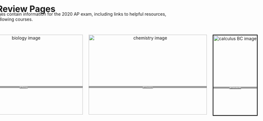 <html>
     <head>
          <meta charset = "utf-8">
          <style>
               #title {
                    position: absolute;
                    left:-12%;
               }
               #subtitle {
                    position: absolute;
                    top: 100px;
                    left:-12%;
               }
               .courseLabel {
                    position: relative;
                    top: -100px;
                    font-size: 5;
                    background-color: rgba(128, 128, 128, 0.801);
                    color: white;
               }
               .coursePic {
                    position: relative;
                    width:100%;
                    margin: 0px 0px 0px 0px;
                    padding: 0px;
               }
               .bio_img_and_label {
                    position: absolute;
                    text-align: center;
                    width: 40%;
                    height: 261px;
                    top: 40px;
                    padding: 0px;
                    margin: 150px 0px 0px 0px;
                    left: -12%;
               }
               .chem_img_and_label {
                    position: absolute;
                    text-align: center;
                    width: 40%;
                    height: 261px;
                    top: 40px;
                    padding: 0px;
                    margin: 150px 0px 0px 0px;
                    left: 30%;
               }
               .calc_img_and_label {
                    position: absolute;
                    text-align: center;
                    width: 40%+2px;
                    height:261px;
                    top: 40px;
                    padding: 0px;
                    margin: 150px 0px 0px 0px;
                    left: 72%;
                    border: 2px solid black;
                    z-index: 1;
               }
          </style>
     </head>
     <body>
          <h1 id="title">Course Review Pages</h1>
          <p id="subtitle">These review pages contain information for the 2020 AP exam, including links to helpful resources,<br> for each of the following courses.</p>
          <div id="biology" class="bio_img_and_label">
               <a target="-blank" href="biology.html">
                    <img src="https://user-images.githubusercontent.com/63515930/79056396-2afb4a80-7c24-11ea-9b60-e09ca904730d.jpg" alt="biology image" id="bioPic" class="coursePic"/>
                    <h2 class="courseLabel">AP Biology</h2>
               </a>
          </div>
          <div id="chemistry" class="chem_img_and_label">
               <a target="-blank" href="chemistry.html">
                    <img src="https://user-images.githubusercontent.com/63515930/79074404-2b462500-7cba-11ea-93bc-e48892f04e4f.png" alt="chemistry image" id="chemPic" class="coursePic"/>
                    <h2 class="courseLabel">AP Chemistry</h2>
               </a>
          </div>
          <div id="calculus" class="calc_img_and_label">
               <a target="-blank" href="calculusBC.html">
                    <img src="https://user-images.githubusercontent.com/63515930/79074622-76146c80-7cbb-11ea-8014-975b8cf10818.png" alt="calculus BC image" id="calcPic" class="coursePic"/>
                    <h2 class="courseLabel">AP Calculus BC</h2>
               </a>
          </div>
          <p><br><br><br><br><br><br><br><br><br><br><br><br><br><br><br><br><br><br><br><br><br><br><br><br><br><br><br><br></p>
     </body>
</html>
